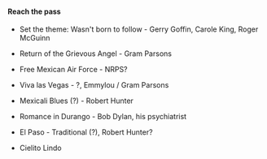 #### Reach the pass
- Set the theme: Wasn't born to follow - Gerry Goffin, Carole King, Roger McGuinn

- Return of the Grievous Angel - Gram Parsons  
- Free Mexican Air Force - NRPS?  
- Viva las Vegas - ?, Emmylou / Gram Parsons  
- Mexicali Blues (?) - Robert Hunter  
- Romance in Durango - Bob Dylan, his psychiatrist  
- El Paso - Traditional (?), Robert Hunter?  
- Cielito Lindo